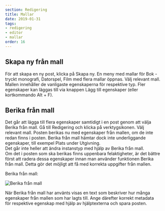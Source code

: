 ```yaml
---
section: Redigering
title: Mallar
date: 2019-01-31
tags:
- redigering
- editor
- mallar
order: 16
---
```


## Skapa ny från mall
För att skapa en ny post, klicka på Skapa ny. En meny med mallar för Bok - tryckt monografi, Datorspel, Film med flera mallar öppnas. Välj relevant mall. Mallen innehåller de vanligaste egenskaperna för respektive typ.
Fler egenskaper kan läggas till via knappen Lägg till egenskaper (eller kortkommando Alt + F).


## Berika från mall
Det går att lägga till flera egenskaper samtidigt i en post genom att välja Berika från mall. Gå till Redigering och klicka på verktygsikonen. Välj relevant mall. Posten berikas nu med egenskaper från mallen, om de inte redan finns i posten. 
Berika från mall hämtar dock inte underliggande egenskaper, till exempel Plats under Utgivning.  
Det går inte heller att ändra instanstyp med hjälp av Berika från mall.  
Om det i posten som ska berikas finns uppenbara felaktigheter, är det bättre först att radera dessa egenskaper innan man använder funktionen Berika från mall. Detta gör det möjligt att få med korrekta uppgifter från mallen.  



Berika från mall:   

![Berika från mall](berika.png)  

När Berika från mall har använts visas en text som beskriver hur många egenskaper från mallen som har lagts till. Ange därefter korrekt metadata för respektive egenskap med hjälp av hjälptexterna och spara posten.  
